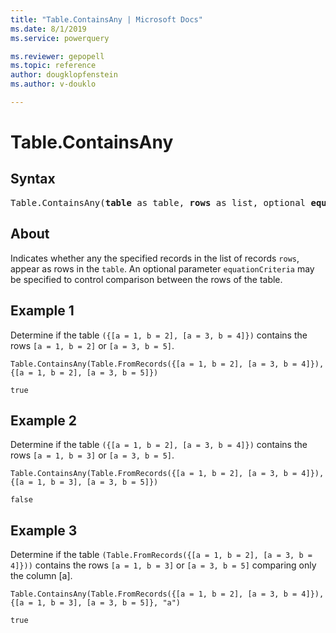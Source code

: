```yaml
---
title: "Table.ContainsAny | Microsoft Docs"
ms.date: 8/1/2019
ms.service: powerquery

ms.reviewer: gepopell
ms.topic: reference
author: dougklopfenstein
ms.author: v-douklo

---
```

# Table.ContainsAny

## Syntax

<pre>
Table.ContainsAny(<b>table</b> as table, <b>rows</b> as list, optional <b>equationCriteria</b> as any) as logical
</pre>
  
## About  
Indicates whether any the specified records in the list of records `rows`, appear as rows in the `table`. An optional parameter `equationCriteria` may be specified to control comparison between the rows of the table.

## Example 1
Determine if the table `({[a = 1, b = 2], [a = 3, b = 4]})` contains the rows `[a = 1, b = 2]` or `[a = 3, b = 5]`.

```powerquery-m
Table.ContainsAny(Table.FromRecords({[a = 1, b = 2], [a = 3, b = 4]}), {[a = 1, b = 2], [a = 3, b = 5]})
```

`true`

## Example 2
Determine if the table `({[a = 1, b = 2], [a = 3, b = 4]})` contains the rows `[a = 1, b = 3]` or `[a = 3, b = 5]`.

```powerquery-m
Table.ContainsAny(Table.FromRecords({[a = 1, b = 2], [a = 3, b = 4]}), {[a = 1, b = 3], [a = 3, b = 5]})
```

`false`

## Example 3
Determine if the table `(Table.FromRecords({[a = 1, b = 2], [a = 3, b = 4]}))` contains the rows `[a = 1, b = 3]` or `[a = 3, b = 5]` comparing only the column [a].

```powerquery-m
Table.ContainsAny(Table.FromRecords({[a = 1, b = 2], [a = 3, b = 4]}), {[a = 1, b = 3], [a = 3, b = 5]}, "a")
```

`true`
